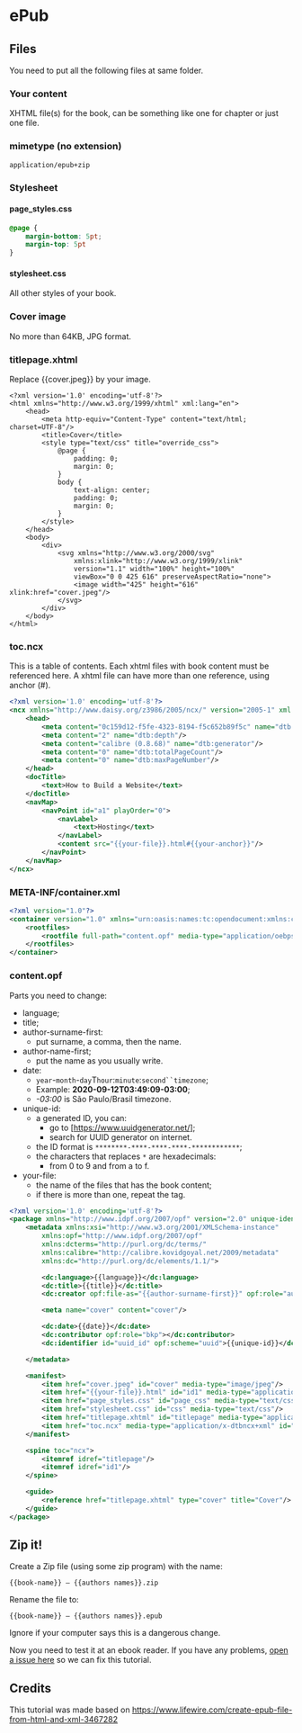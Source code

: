 # ePub

## Files

You need to put all the following files at same folder.

### Your content

XHTML file(s) for the book, can be something like one for chapter or
just one file.

### mimetype (no extension)

```
application/epub+zip
```

### Stylesheet

#### page_styles.css

```css
@page {
	margin-bottom: 5pt;
	margin-top: 5pt
}
```

#### stylesheet.css

All other styles of your book.

### Cover image

No more than 64KB, JPG format.

### titlepage.xhtml

Replace {{cover.jpeg}} by your image.

```xhtml
<?xml version='1.0' encoding='utf-8'?>
<html xmlns="http://www.w3.org/1999/xhtml" xml:lang="en">
	<head>
		<meta http-equiv="Content-Type" content="text/html; charset=UTF-8"/>
		<title>Cover</title>
		<style type="text/css" title="override_css">
			@page {
				padding: 0;
				margin: 0;
			}
			body {
				text-align: center;
				padding: 0;
				margin: 0;
			}
		</style>
	</head>
	<body>
		<div>
			<svg xmlns="http://www.w3.org/2000/svg"
				xmlns:xlink="http://www.w3.org/1999/xlink" 
				version="1.1" width="100%" height="100%"
				viewBox="0 0 425 616" preserveAspectRatio="none">
				<image width="425" height="616" xlink:href="cover.jpeg"/>
			</svg>
		</div>
	</body>
</html>
```

### toc.ncx

This is a table of contents. Each xhtml files with book content must be
referenced here. A xhtml file can have more than one reference, using
anchor \(#\).

```xml
<?xml version='1.0' encoding='utf-8'?>
<ncx xmlns="http://www.daisy.org/z3986/2005/ncx/" version="2005-1" xml:lang="eng">
	<head>
		<meta content="0c159d12-f5fe-4323-8194-f5c652b89f5c" name="dtb:uid"/>
		<meta content="2" name="dtb:depth"/>
		<meta content="calibre (0.8.68)" name="dtb:generator"/>
		<meta content="0" name="dtb:totalPageCount"/>
		<meta content="0" name="dtb:maxPageNumber"/>
	</head>
	<docTitle>
		<text>How to Build a Website</text>
	</docTitle>
	<navMap>
		<navPoint id="a1" playOrder="0">
			<navLabel>
				<text>Hosting</text>
			</navLabel>
			<content src="{{your-file}}.html#{{your-anchor}}"/>
		</navPoint>
	</navMap>
</ncx>
```

### META-INF/container.xml

```xml
<?xml version="1.0"?>
<container version="1.0" xmlns="urn:oasis:names:tc:opendocument:xmlns:container">
	<rootfiles>
		<rootfile full-path="content.opf" media-type="application/oebps-package+xml"/>
	</rootfiles>
</container>
```

### content.opf

Parts you need to change:
- language;
- title;
- author-surname-first:
	- put surname, a comma, then the name.
- author-name-first;
	- put the name as you usually write.
- date:
	- `year`-`month`-`day`T`hour`:`minute`:`second``timezone`;
	- Example: **2020-09-12T03:49:09-03:00**;
	- *-03:00* is São Paulo/Brasil timezone.
- unique-id:
	- a generated ID, you can:
		- go to [https://www.uuidgenerator.net/];
		- search for UUID generator on internet.
	- the ID format is `********-****-****-****-************`;
	- the characters that replaces `*` are hexadecimals:
		- from 0 to 9 and from a to f.
- your-file:
	- the name of the files that has the book content;
	- if there is more than one, repeat the tag.

```xml
<?xml version='1.0' encoding='utf-8'?>
<package xmlns="http://www.idpf.org/2007/opf" version="2.0" unique-identifier="uuid_id">
	<metadata xmlns:xsi="http://www.w3.org/2001/XMLSchema-instance"
		xmlns:opf="http://www.idpf.org/2007/opf"
		xmlns:dcterms="http://purl.org/dc/terms/"
		xmlns:calibre="http://calibre.kovidgoyal.net/2009/metadata"
		xmlns:dc="http://purl.org/dc/elements/1.1/">

		<dc:language>{{language}}</dc:language>
		<dc:title>{{title}}</dc:title>
		<dc:creator opf:file-as="{{author-surname-first}}" opf:role="aut">{{author-name-first}}</dc:creator>

		<meta name="cover" content="cover"/>

		<dc:date>{{date}}</dc:date>
		<dc:contributor opf:role="bkp"></dc:contributor>
		<dc:identifier id="uuid_id" opf:scheme="uuid">{{unique-id}}</dc:identifier>

	</metadata>

	<manifest>
		<item href="cover.jpeg" id="cover" media-type="image/jpeg"/>
		<item href="{{your-file}}.html" id="id1" media-type="application/xhtml+xml"/>
		<item href="page_styles.css" id="page_css" media-type="text/css"/>
		<item href="stylesheet.css" id="css" media-type="text/css"/>
		<item href="titlepage.xhtml" id="titlepage" media-type="application/xhtml+xml"/>
		<item href="toc.ncx" media-type="application/x-dtbncx+xml" id="ncx"/>
	</manifest>

	<spine toc="ncx">
		<itemref idref="titlepage"/>
		<itemref idref="id1"/>
	</spine>

	<guide>
		<reference href="titlepage.xhtml" type="cover" title="Cover"/>
	</guide>
</package>
```

## Zip it!

Create a Zip file (using some zip program) with the name:

```
{{book-name}} — {{authors names}}.zip
```

Rename the file to:

```
{{book-name}} — {{authors names}}.epub
```

Ignore if your computer says this is a dangerous change.

Now you need to test it at an ebook reader. If you have any problems,
[open a issue here](/../../issues) so we can fix this tutorial.

## Credits

This tutorial was made based on
https://www.lifewire.com/create-epub-file-from-html-and-xml-3467282
